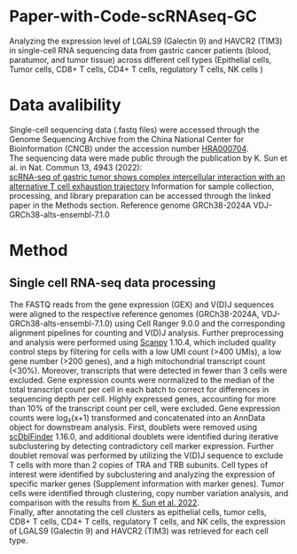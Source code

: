 # Paper-with-Code-scRNAseq-GC
Analyzing the expression level of LGALS9 (Galectin 9) and HAVCR2 (TIM3) in single-cell RNA sequencing data from gastric cancer patients (blood, paratumor, and tumor tissue) across different cell types (Epithelial cells, Tumor cells, CD8+ T cells, CD4+ T cells, regulatory T cells, NK cells )
# Data avalibility
Single-cell sequencing data (.fastq files) were accessed through the Genome Sequencing Archive from the China National Center for Bioinformation (CNCB) under the accession number [HRA000704](https://ngdc.cncb.ac.cn/gsa-human/browse/HRA000704).  
The sequencing data were made public through the publication by K. Sun et al. in Nat. Commun 13, 4943 (2022):  
[scRNA-seq of gastric tumor shows complex intercellular interaction with an alternative T cell exhaustion trajectory]( https://doi.org/10.1038/s41467-022-32627-z) Information for sample collection, processing, and library preparation can be accessed through the linked paper in the Methods section.
Reference genome GRCh38-2024A
VDJ-GRCh38-alts-ensembl-7.1.0

# Method
## Single cell RNA-seq data processing
The FASTQ reads from the gene expression (GEX) and V(D)J sequences were aligned to the respective reference genomes (GRCh38-2024A, VDJ-GRCh38-alts-ensembl-7.1.0) using Cell Ranger 9.0.0 and the corresponding alignment pipelines for counting and V(D)J analysis. Further preprocessing and analysis were performed using [Scanpy](https://doi.org/10.1186/s13059-017-1382-0) 1.10.4, which included quality control steps by filtering for cells with a low UMI count (>400 UMIs), a low gene number (>200 genes), and a high mitochondrial transcript count (<30%). Moreover, transcripts that were detected in fewer than 3 cells were excluded. Gene expression counts were normalized to the median of the total transcript count per cell in each batch to correct for differences in sequencing depth per cell. Highly expressed genes, accounting for more than 10% of the transcript count per cell, were excluded. Gene expression counts were log₂(x+1) transformed and concatenated into an AnnData object for downstream analysis. First, doublets were removed using [scDblFinder](10.12688/f1000research.73600.2) 1.16.0, and additional doublets were identified during iterative subclustering by detecting contradictory cell marker expression. Further doublet removal was performed by utilizing the V(D)J sequence to exclude T cells with more than 2 copies of TRA and TRB subunits. Cell types of interest were identified by subclustering and analyzing the expression of specific marker genes (Supplement information with marker genes). Tumor cells were identified through clustering, copy number variation analysis, and comparison with the results from [K. Sun et al. 2022](https://doi.org/10.1038/s41467-022-32627-z).  
Finally, after annotating the cell clusters as epithelial cells, tumor cells, CD8+ T cells, CD4+ T cells, regulatory T cells, and NK cells, the expression of LGALS9 (Galectin 9) and HAVCR2 (TIM3) was retrieved for each cell type.


